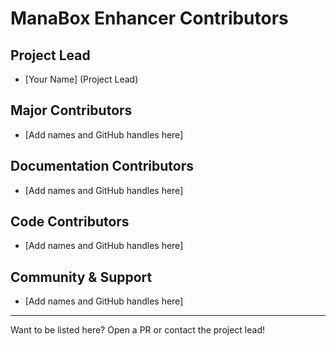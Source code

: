 # ManaBox Enhancer Contributors

## Project Lead
- [Your Name] (Project Lead)

## Major Contributors
- [Add names and GitHub handles here]

## Documentation Contributors
- [Add names and GitHub handles here]

## Code Contributors
- [Add names and GitHub handles here]

## Community & Support
- [Add names and GitHub handles here]

---

Want to be listed here? Open a PR or contact the project lead! 